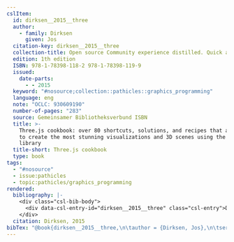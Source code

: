 ```yaml
---
cslItem:
  id: dirksen__2015__three
  author:
    - family: Dirksen
      given: Jos
  citation-key: dirksen__2015__three
  collection-title: Open source Community experience distilled. Quick answers to common problems
  edition: 1th edition
  ISBN: 978-1-78398-118-2 978-1-78398-119-9
  issued:
    date-parts:
      - - 2015
  keyword: "#nosource;collection::pathicles::graphics_programming"
  language: eng
  note: "OCLC: 930609190"
  number-of-pages: "283"
  source: Gemeinsamer Bibliotheksverbund ISBN
  title: >-
    Three.js cookbook: over 80 shortcuts, solutions, and recipes that allow you
    to create the most stunning visualizations and 3D scenes using the Three.js
    library
  title-short: Three.js cookbook
  type: book
tags:
  - "#nosource"
  - issue:pathicles
  - topic:pathicles/graphics_programming
rendered:
  bibliography: |-
    <div class="csl-bib-body">
      <div data-csl-entry-id="dirksen__2015__three" class="csl-entry">Dirksen, J. 2015 <i>Three.js cookbook: over 80 shortcuts, solutions, and recipes that allow you to create the most stunning visualizations and 3D scenes using the Three.js library</i>. 1th edition. (Open source Community experience distilled. Quick answers to common problems).</div>
    </div>
  citation: Dirksen, 2015
bibTex: "@book{dirksen__2015__three,\n\tauthor = {Dirksen, Jos},\n\tseries = {Open source {Community} experience distilled. {Quick} answers to common problems},\n\tedition = {1th edition},\n\tyear = {2015},\n\tnote = {OCLC: 930609190},\n\ttitle = {Three.js cookbook: over 80 shortcuts, solutions, and recipes that allow you to create the most stunning visualizations and 3D scenes using the {Three}.js library},\n}\n\n"
---
```

